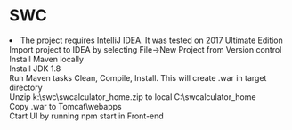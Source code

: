 # SWC
<li>The project requires IntelliJ IDEA. It was tested on 2017 Ultimate Edition<br>
Import project to IDEA by selecting File->New Project from Version control<br>
Install Maven locally<br>
Install JDK 1.8<br>
Run Maven tasks Clean, Compile, Install. This will create .war in target directory<br>
Unzip k:\swc\swcalculator_home.zip to local C:\swcalculator_home<br>
Copy .war to Tomcat\webapps <br>
Ctart UI by running npm start in Front-end<br>
